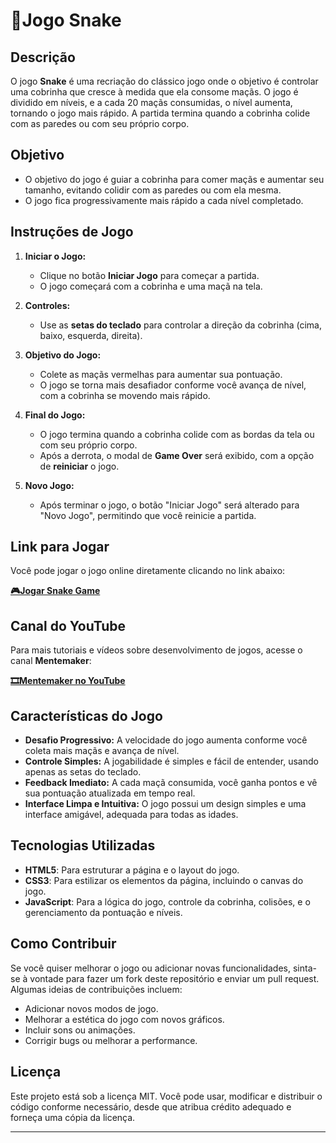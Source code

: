 


# **🐍Jogo Snake**

## **Descrição**
O jogo **Snake** é uma recriação do clássico jogo onde o objetivo é controlar uma cobrinha que cresce à medida que ela consome maçãs. O jogo é dividido em níveis, e a cada 20 maçãs consumidas, o nível aumenta, tornando o jogo mais rápido. A partida termina quando a cobrinha colide com as paredes ou com seu próprio corpo.

## **Objetivo**
- O objetivo do jogo é guiar a cobrinha para comer maçãs e aumentar seu tamanho, evitando colidir com as paredes ou com ela mesma.
- O jogo fica progressivamente mais rápido a cada nível completado.

## **Instruções de Jogo**
1. **Iniciar o Jogo:**
   - Clique no botão **Iniciar Jogo** para começar a partida.
   - O jogo começará com a cobrinha e uma maçã na tela.
   
2. **Controles:**
   - Use as **setas do teclado** para controlar a direção da cobrinha (cima, baixo, esquerda, direita).

3. **Objetivo do Jogo:**
   - Colete as maçãs vermelhas para aumentar sua pontuação.
   - O jogo se torna mais desafiador conforme você avança de nível, com a cobrinha se movendo mais rápido.

4. **Final do Jogo:**
   - O jogo termina quando a cobrinha colide com as bordas da tela ou com seu próprio corpo.
   - Após a derrota, o modal de **Game Over** será exibido, com a opção de **reiniciar** o jogo.

5. **Novo Jogo:**
   - Após terminar o jogo, o botão "Iniciar Jogo" será alterado para "Novo Jogo", permitindo que você reinicie a partida.

## **Link para Jogar**
Você pode jogar o jogo online diretamente clicando no link abaixo:

[**🎮Jogar Snake Game**](https://makerjunior.github.io/Snake_Game/)

## **Canal do YouTube**
Para mais tutoriais e vídeos sobre desenvolvimento de jogos, acesse o canal **Mentemaker**:

[**🎞️Mentemaker no YouTube**](https://www.youtube.com/@mentemaker)

## **Características do Jogo**
- **Desafio Progressivo:** A velocidade do jogo aumenta conforme você coleta mais maçãs e avança de nível.
- **Controle Simples:** A jogabilidade é simples e fácil de entender, usando apenas as setas do teclado.
- **Feedback Imediato:** A cada maçã consumida, você ganha pontos e vê sua pontuação atualizada em tempo real.
- **Interface Limpa e Intuitiva:** O jogo possui um design simples e uma interface amigável, adequada para todas as idades.

## **Tecnologias Utilizadas**
- **HTML5**: Para estruturar a página e o layout do jogo.
- **CSS3**: Para estilizar os elementos da página, incluindo o canvas do jogo.
- **JavaScript**: Para a lógica do jogo, controle da cobrinha, colisões, e o gerenciamento da pontuação e níveis.

## **Como Contribuir**
Se você quiser melhorar o jogo ou adicionar novas funcionalidades, sinta-se à vontade para fazer um fork deste repositório e enviar um pull request. Algumas ideias de contribuições incluem:
- Adicionar novos modos de jogo.
- Melhorar a estética do jogo com novos gráficos.
- Incluir sons ou animações.
- Corrigir bugs ou melhorar a performance.

## **Licença**
Este projeto está sob a licença MIT. Você pode usar, modificar e distribuir o código conforme necessário, desde que atribua crédito adequado e forneça uma cópia da licença.

---

